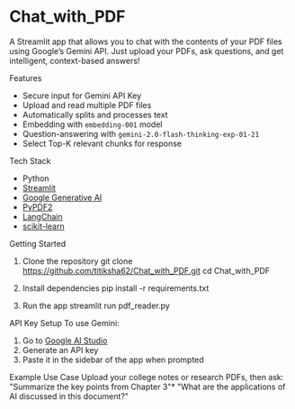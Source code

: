 # Chat_with_PDF

A Streamlit app that allows you to chat with the contents of your PDF files using Google’s Gemini API. Just upload your PDFs, ask questions, and get intelligent, context-based answers!

 Features
-  Secure input for Gemini API Key
-  Upload and read multiple PDF files
-  Automatically splits and processes text
-  Embedding with `embedding-001` model
-  Question-answering with `gemini-2.0-flash-thinking-exp-01-21`
-  Select Top-K relevant chunks for response

Tech Stack
- Python
- [Streamlit](https://streamlit.io/)
- [Google Generative AI](https://ai.google.dev/)
- [PyPDF2](https://pypi.org/project/PyPDF2/)
- [LangChain](https://www.langchain.com/)
- [scikit-learn](https://scikit-learn.org/stable/)

Getting Started

1. Clone the repository
git clone https://github.com/titiksha62/Chat_with_PDF.git
cd Chat_with_PDF

3. Install dependencies
pip install -r requirements.txt

4. Run the app
streamlit run pdf_reader.py

API Key Setup
To use Gemini:
1. Go to [Google AI Studio](https://makersuite.google.com/app/apikey)
2. Generate an API key
3. Paste it in the sidebar of the app when prompted

Example Use Case
Upload your college notes or research PDFs, then ask:
"Summarize the key points from Chapter 3"*
"What are the applications of AI discussed in this document?"
